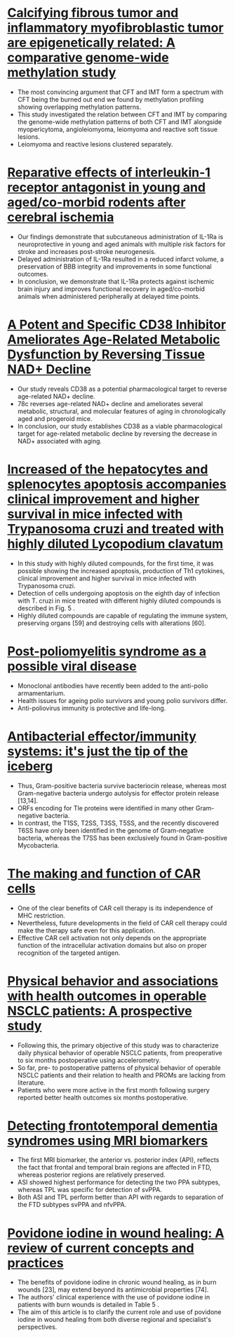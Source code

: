 # [Calcifying fibrous tumor and inflammatory myofibroblastic tumor are epigenetically related: A comparative genome-wide methylation study](https://www.sciencedirect.com/science/article/pii/S1092913419301819)
- The most convincing argument that CFT and IMT form a spectrum with CFT being the burned out end we found by methylation profiling showing overlapping methylation patterns.
- This study investigated the relation between CFT and IMT by comparing the genome-wide methylation patterns of both CFT and IMT alongside myopericytoma, angioleiomyoma, leiomyoma and reactive soft tissue lesions.
- Leiomyoma and reactive lesions clustered separately.


# [Reparative effects of interleukin-1 receptor antagonist in young and aged/co-morbid rodents after cerebral ischemia](https://www.sciencedirect.com/science/article/pii/S0889159116305153)
- Our findings demonstrate that subcutaneous administration of IL-1Ra is neuroprotective in young and aged animals with multiple risk factors for stroke and increases post-stroke neurogenesis.
- Delayed administration of IL-1Ra resulted in a reduced infarct volume, a preservation of BBB integrity and improvements in some functional outcomes.
- In conclusion, we demonstrate that IL-1Ra protects against ischemic brain injury and improves functional recovery in aged/co-morbid animals when administered peripherally at delayed time points.


# [A Potent and Specific CD38 Inhibitor Ameliorates Age-Related Metabolic Dysfunction by Reversing Tissue NAD+ Decline](https://www.sciencedirect.com/science/article/pii/S1550413118301943)
- Our study reveals CD38 as a potential pharmacological target to reverse age-related NAD+ decline.
- 78c reverses age-related NAD+ decline and ameliorates several metabolic, structural, and molecular features of aging in chronologically aged and progeroid mice.
- In conclusion, our study establishes CD38 as a viable pharmacological target for age-related metabolic decline by reversing the decrease in NAD+ associated with aging.


# [Increased of the hepatocytes and splenocytes apoptosis accompanies clinical improvement and higher survival in mice infected with Trypanosoma cruzi and treated with highly diluted Lycopodium clavatum](https://www.sciencedirect.com/science/article/pii/S0882401016307872)
- In this study with highly diluted compounds, for the first time, it was possible showing the increased apoptosis, production of Th1 cytokines, clinical improvement and higher survival in mice infected with Trypanosoma cruzi.
- Detection of cells undergoing apoptosis on the eighth day of infection with T. cruzi in mice treated with different highly diluted compounds is described in Fig. 5 .
- Highly diluted compounds are capable of regulating the immune system, preserving organs [59] and destroying cells with alterations [60].


# [Post-poliomyelitis syndrome as a possible viral disease](https://www.sciencedirect.com/science/article/pii/S1201971215001058)
- Monoclonal antibodies have recently been added to the anti-polio armamentarium.
- Health issues for ageing polio survivors and young polio survivors differ.
- Anti-poliovirus immunity is protective and life-long.


# [Antibacterial effector/immunity systems: it's just the tip of the iceberg](https://www.sciencedirect.com/science/article/pii/S1369527413002178)
- Thus, Gram-positive bacteria survive bacteriocin release, whereas most Gram-negative bacteria undergo autolysis for effector protein release [13,14].
- ORFs encoding for Tle proteins were identified in many other Gram-negative bacteria.
- In contrast, the T1SS, T2SS, T3SS, T5SS, and the recently discovered T6SS have only been identified in the genome of Gram-negative bacteria, whereas the T7SS has been exclusively found in Gram-positive Mycobacteria.


# [The making and function of CAR cells](https://www.sciencedirect.com/science/article/pii/S0165247819301877)
- One of the clear benefits of CAR cell therapy is its independence of MHC restriction.
- Nevertheless, future developments in the field of CAR cell therapy could make the therapy safe even for this application.
- Effective CAR cell activation not only depends on the appropriate function of the intracellular activation domains but also on proper recognition of the targeted antigen.


# [Physical behavior and associations with health outcomes in operable NSCLC patients: A prospective study](https://www.sciencedirect.com/science/article/pii/S0169500218302964)
- Following this, the primary objective of this study was to characterize daily physical behavior of operable NSCLC patients, from preoperative to six months postoperative using accelerometry.
- So far, pre- to postoperative patterns of physical behavior of operable NSCLC patients and their relation to health and PROMs are lacking from literature.
- Patients who were more active in the first month following surgery reported better health outcomes six months postoperative.


# [Detecting frontotemporal dementia syndromes using MRI biomarkers](https://www.sciencedirect.com/science/article/pii/S2213158219300610)
- The first MRI biomarker, the anterior vs. posterior index (API), reflects the fact that frontal and temporal brain regions are affected in FTD, whereas posterior regions are relatively preserved.
- ASI showed highest performance for detecting the two PPA subtypes, whereas TPL was specific for detection of svPPA.
- Both ASI and TPL perform better than API with regards to separation of the FTD subtypes svPPA and nfvPPA.


# [Povidone iodine in wound healing: A review of current concepts and practices](https://www.sciencedirect.com/science/article/pii/S1743919117305368)
- The benefits of povidone iodine in chronic wound healing, as in burn wounds [23], may extend beyond its antimicrobial properties [74].
- The authors' clinical experience with the use of povidone iodine in patients with burn wounds is detailed in Table 5 .
- The aim of this article is to clarify the current role and use of povidone iodine in wound healing from both diverse regional and specialist's perspectives.


